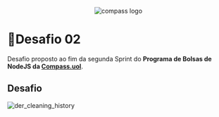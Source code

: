 <p align="center">
  <img alt="compass logo" src="https://user-images.githubusercontent.com/65569815/176964539-fe858838-0d07-418e-9220-b6d94461ecee.png" />
</p>

# 📝Desafio 02

Desafio proposto ao fim da segunda Sprint do **Programa de Bolsas de NodeJS da [Compass.uol](https://compass.uol/)**.

## Desafio

![der_cleaning_history](https://user-images.githubusercontent.com/65569815/179436690-c9a463b4-f509-4986-9de6-8f8533ab9170.png)
